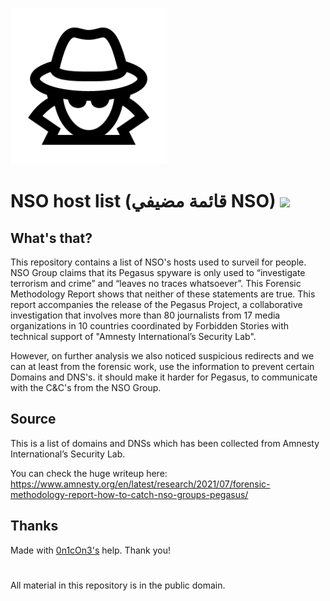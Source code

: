 <img src="https://github.com/Red-Laboratory/NSO-hosts/blob/main/spy_icon.png?raw=true" style="object-fit:contain;
            width:250px;
            height:250px;">
            
# NSO host list (قائمة مضيفي NSO) ![](https://img.shields.io/apm/l/vim-mode)

## What's that?
  This repository contains a list of NSO's hosts used to surveil for people. NSO Group claims that its Pegasus spyware is only used to “investigate terrorism and crime” and “leaves no traces whatsoever”. This Forensic Methodology Report shows that neither of these statements are true. This report accompanies the release of the Pegasus Project, a collaborative investigation that involves more than 80 journalists from 17 media organizations in 10 countries coordinated by Forbidden Stories with technical support of "Amnesty International’s Security Lab".
  
  However, on further analysis we also noticed suspicious redirects and we can at least from the forensic work, use the information to prevent certain Domains and DNS's. it should make it harder for Pegasus, to communicate with the C&C's from the NSO Group.

## Source

This is a list of domains and DNSs which has been collected from Amnesty International’s Security Lab. 

You can check the huge writeup here: https://www.amnesty.org/en/latest/research/2021/07/forensic-methodology-report-how-to-catch-nso-groups-pegasus/

## Thanks

Made with [0n1cOn3's](https://github.com/0n1cOn3/nso-blacklist) help. Thank you!

#

All material in this repository is in the public domain.
